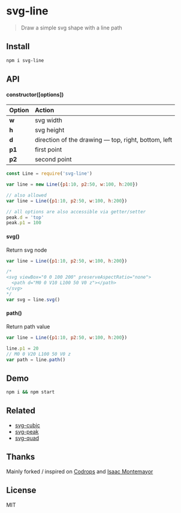 # svg-line

> Draw a simple svg shape with a line path

## Install

```bash
npm i svg-line
```

## API

#### constructor([options])

| Option | Action |
| :------ | :------- |
| **w** | svg width |
| **h** | svg height |
| **d** | direction of the drawing &mdash; top, right, bottom, left |
| **p1** | first point |
| **p2** | second point |

```js
const Line = require('svg-line')

var line = new Line({p1:10, p2:50, w:100, h:200})

// also allowed
var line = Line({p1:10, p2:50, w:100, h:200})

// all options are also accessible via getter/setter
peak.d = 'top'
peak.p1 = 100
```

#### svg()

Return svg node

```js
var line = Line({p1:10, p2:50, w:100, h:200})

/*
<svg viewBox="0 0 100 200" preserveAspectRatio="none">
  <path d="M0 0 V10 L100 50 V0 z"></path>
</svg>
*/
var svg = line.svg()
```

#### path()

Return path value

```js
var line = Line({p1:10, p2:50, w:100, h:200})

line.p1 = 20
// M0 0 V20 L100 50 V0 z
var path = line.path()
```

## Demo

```bash
npm i && npm start
```

## Related

- <a href="https://github.com/jeromedecoster/svg-cubic" target="_blank">svg-cubic</a>
- <a href="https://github.com/jeromedecoster/svg-peak" target="_blank">svg-peak</a>
- <a href="https://github.com/jeromedecoster/svg-quad" target="_blank">svg-quad</a>

## Thanks

Mainly forked / inspired on <a href="http://tympanus.net/codrops/2014/01/07/shape-hover-effect-with-svg" target="_blank">Codrops</a> and <a href="http://cargocollective.com/isaac317" target="_blank">Isaac Montemayor</a>

## License

MIT

